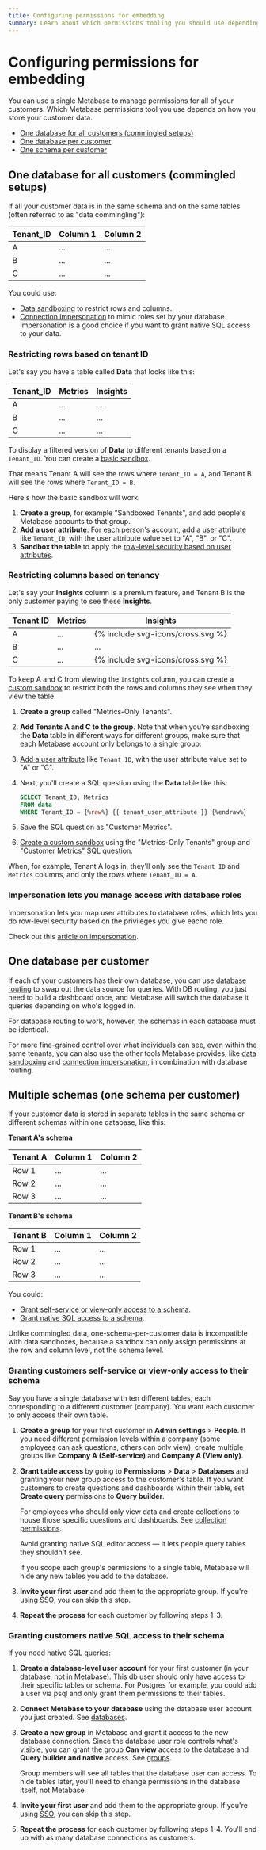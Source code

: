 ```yaml
---
title: Configuring permissions for embedding
summary: Learn about which permissions tooling you should use depending on whether your customer data is in one database or split across multiple databases.
---
```


# Configuring permissions for embedding

You can use a single Metabase to manage permissions for all of your customers. Which Metabase permissions tool you use depends on how you store your customer data.

- [One database for all customers (commingled setups)](#one-database-for-all-customers-commingled-setups)
- [One database per customer](#one-database-per-customer-single-tenant-setups)
- [One schema per customer](#multiple-schemas-one-schema-per-customer)

## One database for all customers (commingled setups)

If all your customer data is in the same schema and on the same tables (often referred to as "data commingling"):

| Tenant_ID | Column 1 | Column 2 |
| --------- | -------- | -------- |
| A         | ...      | ...      |
| B         | ...      | ...      |
| C         | ...      | ...      |

You could use:

- [Data sandboxing](./data-sandboxes.md) to restrict rows and columns.
- [Connection impersonation](./impersonation.md) to mimic roles set by your database. Impersonation is a good choice if you want to grant native SQL access to your data.

### Restricting rows based on tenant ID

Let's say you have a table called **Data** that looks like this:

| Tenant_ID | Metrics | Insights |
| --------- | ------- | -------- |
| A         | ...     | ...      |
| B         | ...     | ...      |
| C         | ...     | ...      |

To display a filtered version of **Data** to different tenants based on a `Tenant_ID`. You can create a [basic sandbox](./data-sandboxes.md#types-of-data-sandboxes).

That means Tenant A will see the rows where `Tenant_ID = A`, and Tenant B will see the rows where `Tenant_ID = B`.

Here's how the basic sandbox will work:

1. **Create a group**, for example "Sandboxed Tenants", and add people's Metabase accounts to that group.
2. **Add a user attribute**. For each person's account, [add a user attribute](../people-and-groups/managing.md#adding-a-user-attribute) like `Tenant_ID`, with the user attribute value set to "A", "B", or "C".
3. **Sandbox the table** to apply the [row-level security based on user attributes](./data-sandboxes.md#types-of-data-sandboxes).

### Restricting columns based on tenancy

Let's say your **Insights** column is a premium feature, and Tenant B is the only customer paying to see these **Insights**.

| Tenant ID | Metrics | Insights                          |
| --------- | ------- | --------------------------------- |
| A         | ...     | {% include svg-icons/cross.svg %} |
| B         | ...     | ...                               |
| C         | ...     | {% include svg-icons/cross.svg %} |

To keep A and C from viewing the `Insights` column, you can create a [custom sandbox](./data-sandboxes.md#types-of-data-sandboxes) to restrict both the rows and columns they see when they view the table.

1. **Create a group** called "Metrics-Only Tenants".
2. **Add Tenants A and C to the group**. Note that when you're sandboxing the **Data** table in different ways for different groups, make sure that each Metabase account only belongs to a single group.
3. [Add a user attribute](../people-and-groups/managing.md#adding-a-user-attribute) like `Tenant_ID`, with the user attribute value set to "A" or "C".
4. Next, you'll create a SQL question using the **Data** table like this:

   ```sql
   SELECT Tenant_ID, Metrics
   FROM data
   WHERE Tenant_ID = {%raw%} {{ tenant_user_attribute }} {%endraw%}
   ```

5. Save the SQL question as "Customer Metrics".
6. [Create a custom sandbox](./data-sandboxes.md#types-of-data-sandboxes) using the "Metrics-Only Tenants" group and "Customer Metrics" SQL question.

When, for example, Tenant A logs in, they'll only see the `Tenant_ID` and `Metrics` columns, and only the rows where `Tenant_ID = A`.

### Impersonation lets you manage access with database roles

Impersonation lets you map user attributes to database roles, which lets you do row-level security based on the privileges you give eachd role.

Check out this [article on impersonation](https://www.metabase.com/learn/metabase-basics/administration/permissions/impersonation).

## One database per customer

If each of your customers has their own database, you can use [database routing](./database-routing.md) to swap out the data source for queries. With DB routing, you just need to build a dashboard once, and Metabase will switch the database it queries depending on who's logged in.

For database routing to work, however, the schemas in each database must be identical.

For more fine-grained control over what individuals can see, even within the same tenants, you can also use the other tools Metabase provides, like [data sandboxing](./data-sandboxes.md) and [connection impersonation](./impersonation.md), in combination with database routing.

## Multiple schemas (one schema per customer)

If your customer data is stored in separate tables in the same schema or different schemas within one database, like this:

**Tenant A's schema**

| Tenant A | Column 1 | Column 2 |
| -------- | -------- | -------- |
| Row 1    | ...      | ...      |
| Row 2    | ...      | ...      |
| Row 3    | ...      | ...      |

**Tenant B's schema**

| Tenant B | Column 1 | Column 2 |
| -------- | -------- | -------- |
| Row 1    | ...      | ...      |
| Row 2    | ...      | ...      |
| Row 3    | ...      | ...      |

You could:

- [Grant self-service or view-only access to a schema](#granting-customers-self-service-or-view-only-access-to-their-schema).
- [Grant native SQL access to a schema](#granting-customers-native-sql-access-to-their-schema).

Unlike commingled data, one-schema-per-customer data is incompatible with data sandboxes, because a sandbox can only assign permissions at the row and column level, not the schema level.

### Granting customers self-service or view-only access to their schema

Say you have a single database with ten different tables, each corresponding to a different customer (company). You want each customer to only access their own table.

1. **Create a group** for your first customer in **Admin settings** > **People**. If you need different permission levels within a company (some employees can ask questions, others can only view), create multiple groups like **Company A (Self-service)** and **Company A (View only)**.

2. **Grant table access** by going to **Permissions** > **Data** > **Databases** and granting your new group access to the customer's table. If you want customers to create questions and dashboards within their table, set **Create query** permissions to **Query builder**.

   For employees who should only view data and create collections to house those specific questions and dashboards. See [collection permissions](./collections.md).

   Avoid granting native SQL editor access — it lets people query tables they shouldn't see.

   If you scope each group's permissions to a single table, Metabase will hide any new tables you add to the database.

3. **Invite your first user** and add them to the appropriate group. If you're using [SSO](../people-and-groups/google-sign-in.md), you can skip this step.

4. **Repeat the process** for each customer by following steps 1–3.

### Granting customers native SQL access to their schema

If you need native SQL queries:

1. **Create a database-level user account** for your first customer (in your database, not in Metabase). This db user should only have access to their specific tables or schema. For Postgres for example, you could add a user via psql and only grant them permissions to their tables.

2. **Connect Metabase to your database** using the database user account you just created. See [databases](../databases/connecting.md).

3. **Create a new group** in Metabase and grant it access to the new database connection. Since the database user role controls what's visible, you can grant the group **Can view** access to the database and **Query builder and native** access. See [groups](../people-and-groups/managing.md#groups).

   Group members will see all tables that the database user can access. To hide tables later, you'll need to change permissions in the database itself, not Metabase.

4. **Invite your first user** and add them to the appropriate group. If you're using [SSO](../people-and-groups/google-sign-in.md), you can skip this step.

5. **Repeat the process** for each customer by following steps 1-4. You'll end up with as many database connections as customers.
